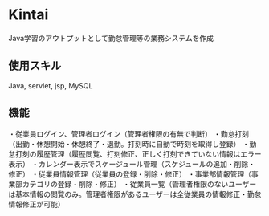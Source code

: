 # Kintai
Java学習のアウトプットとして勤怠管理等の業務システムを作成

## 使用スキル
Java, servlet, jsp, MySQL

## 機能
・従業員ログイン、管理者ログイン（管理者権限の有無で判断）
・勤怠打刻（出勤・休憩開始・休憩終了・退勤。打刻時に自動で時刻を取得し登録）
・勤怠打刻の履歴管理（履歴閲覧、打刻修正、正しく打刻できていない情報はエラー表示）
・カレンダー表示でスケージュール管理（スケジュールの追加・削除・修正）
・従業員情報管理（従業員の登録・削除・修正）
・事業部情報管理（事業部カテゴリの登録・削除・修正）
・従業員一覧（管理者権限のないユーザーは基本情報の閲覧のみ。管理者権限があるユーザーは全従業員の情報修正・勤怠情報修正が可能）